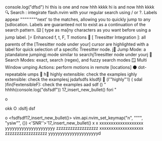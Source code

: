 console.log("dfsd")
hi this is one and now hhh kkkk 
hi  is  and now hhh kkkk 
🔍 Search : integirate flash.nvim with your regular search using / or ?. Labels appear """"'""""next' to the matches, allowing you to quickly jump to any [sdlocation. Labels are guaranteed not to exist as a continuation of the search pattern.
⌨️ [ type as ma]ny characters as you want before using a jump label.
]⚡ Enhanced f, t, F, T motions
🌳 [ Treesitter Integration ]: all parents of the [Treesitter node under your] cursor are highlighted with a label for quick selection of a specific Treesitter node.
j🎯 Jump Mode: a jstandalone jumpingj mode similar to searchjTreesitter node under yourj
🔎 Search Modes: exact, search (regex), and fuzzy search modes
🪟 Multi Window umping
Actions: perform motions in remote [locations]
⚫ dot-repeatable umps
📡 h📡 highly extensible: check the examples
ighly extensible: check the examplesj
            jsdafsdfs klsdfjl
📡 (l'"highly"'l) <a>(
              sdal    
)fin(FextensibleF)</a>: check the examples
aad sdf () "
    hhhh(console.log("dsfsdf"))
<SNR>17_insert_new_bullet()
    fori
"



o





okk
O
:dslfj
    dsf

o
<fsdfsdf<SNR>17_insert_new_bullet()>
vim.api.nvim_set_keymap("n", "\"\"", "ysiw\"", {})
<'SNR''>'17_insert_new_bullet()
x
x
xxxxxxxxxxxxxxxxxxx
yyyyyyyyyyyyyyyyyyyyy
zzzzzzzzzzzzzzzzzz
<xxxxxxxxxxxxxxxxxx>
xxxxxxxxxxxxxxxxxxx
zzzzzzzzzzzzzzzzzz
yyyyyyyyyyyyyyyyyyyyyd
